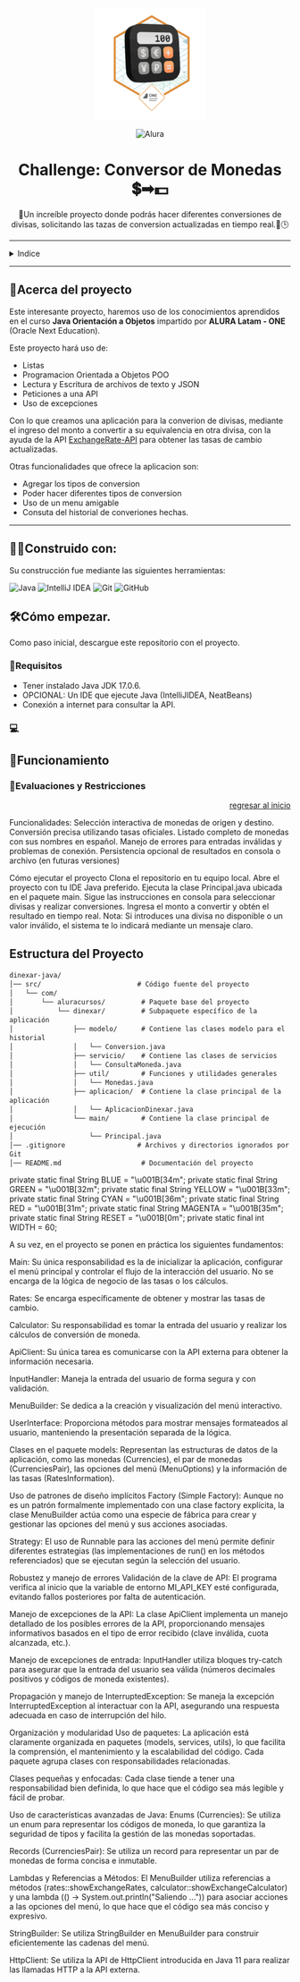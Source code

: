 <a name="readme-top"></a>

<br>
<div align="center">
  <img src="img/Badge-Conversor.png" alt="Logo" width="200">

![Alura]
  <h1>Challenge: Conversor de Monedas 💲➡💵</h1>
  <p>
    🤯Un increíble proyecto donde podrás hacer diferentes conversiones de divisas, solicitando
    las tazas de conversion actualizadas en tiempo real.🔄🕒

  </p>
</div>

---

<details>

  <summary>Indice</summary>

- [🤔Acerca del proyecto](#acerca-del-proyecto)
- [👷‍♂️Construido con:](#️construido-con)
- [🛠Cómo empezar.](#cómo-empezar)
    - [📜Requisitos](#requisitos)
    - [💻](#)
- [🛶Funcionamiento](#funcionamiento)
    - [🚓Evaluaciones y Restricciones](#evaluaciones-y-restricciones)

</details>

---

## 🤔Acerca del proyecto

Este interesante proyecto, haremos uso de los conocimientos aprendidos en el curso
**Java Orientación a Objetos** impartido por **ALURA Latam - ONE** (Oracle Next Education).

Este proyecto hará uso de:
- Listas
- Programacion Orientada a Objetos POO
- Lectura y Escritura de archivos de texto y JSON
- Peticiones a una API
- Uso de excepciones

Con lo que creamos una aplicación para la converion de divisas, mediante el ingreso del
monto a convertir a su equivalencia en otra divisa, con la ayuda de la API [ExchangeRate-API](https://www.exchangerate-api.com/img/hr-logo-2022-ldpi-rc.png)
para obtener las tasas de cambio actualizadas.

Otras funcionalidades que ofrece la aplicacion son:
- Agregar los tipos de conversion
- Poder hacer diferentes tipos de conversion
- Uso de un menu amigable
- Consuta del historial de converiones hechas.

---

## 👷‍♂️Construido con:

Su construcción fue mediante las siguientes herramientas:

![Java]
![IntelliJ IDEA]
![Git]
![GitHub]

## 🛠Cómo empezar.
Como paso inicial, descargue este repositorio con el proyecto.
### 📜Requisitos
- Tener instalado Java JDK 17.0.6. 
- OPCIONAL: Un IDE que ejecute Java (IntelliJIDEA, NeatBeans)
- Conexión a internet para consultar la API.

### 💻

## 🛶Funcionamiento

### 🚓Evaluaciones y Restricciones

<p align="right"><a href="#readme-top">regresar al inicio</a></p>

[Java]:https://img.shields.io/badge/Java-%23ED8B00.svg?logo=openjdk&logoColor=white
[IntelliJ IDEA]:https://img.shields.io/badge/IntelliJIDEA-000000.svg?logo=intellij-idea&logoColor=white
[Git]:https://img.shields.io/badge/Git-F05032?logo=git&logoColor=fff

[GitHub]:https://img.shields.io/badge/GitHub-%23121011.svg?logo=github&logoColor=white
[Alura]:https://custom-icon-badges.demolab.com/badge/Alura-001332?logo=alura-white&logoColor=fff

Funcionalidades:
Selección interactiva de monedas de origen y destino.
Conversión precisa utilizando tasas oficiales.
Listado completo de monedas con sus nombres en español.
Manejo de errores para entradas inválidas y problemas de conexión.
Persistencia opcional de resultados en consola o archivo (en futuras versiones)


Cómo ejecutar el proyecto
Clona el repositorio en tu equipo local.
Abre el proyecto con tu IDE Java preferido.
Ejecuta la clase Principal.java ubicada en el paquete main.
Sigue las instrucciones en consola para seleccionar divisas y realizar conversiones.
Ingresa el monto a convertir y obtén el resultado en tiempo real.
Nota: Si introduces una divisa no disponible o un valor inválido, el sistema te lo indicará mediante un mensaje claro.

## **Estructura del Proyecto**
```plaintext
dinexar-java/
│── src/                        # Código fuente del proyecto
│   └── com/
│       └── aluracursos/         # Paquete base del proyecto
│           └── dinexar/         # Subpaquete específico de la aplicación
│               ├── modelo/      # Contiene las clases modelo para el historial
│               │   └── Conversion.java
│               ├── servicio/    # Contiene las clases de servicios
│               │   └── ConsultaMoneda.java
│               ├── util/        # Funciones y utilidades generales
│               │   └── Monedas.java
│               ├── aplicacion/  # Contiene la clase principal de la aplicación
│               │   └── AplicacionDinexar.java
│               └── main/        # Contiene la clase principal de ejecución
│                   └── Principal.java
│── .gitignore                  # Archivos y directorios ignorados por Git
│── README.md                    # Documentación del proyecto
```

private static final String BLUE = "\u001B[34m";
private static final String GREEN = "\u001B[32m";
private static final String YELLOW = "\u001B[33m";
private static final String CYAN = "\u001B[36m";
private static final String RED = "\u001B[31m";
private static final String MAGENTA = "\u001B[35m";
private static final String RESET = "\u001B[0m";
private static final int WIDTH = 60;

A su vez, en el proyecto se ponen en práctica los siguientes fundamentos:


Main: Su única responsabilidad es la de inicializar la aplicación, configurar el menú principal y controlar el flujo de la interacción del usuario. No se encarga de la lógica de negocio de las tasas o los cálculos.

Rates: Se encarga específicamente de obtener y mostrar las tasas de cambio.

Calculator: Su responsabilidad es tomar la entrada del usuario y realizar los cálculos de conversión de moneda.

ApiClient: Su única tarea es comunicarse con la API externa para obtener la información necesaria.

InputHandler: Maneja la entrada del usuario de forma segura y con validación.

MenuBuilder: Se dedica a la creación y visualización del menú interactivo.

UserInterface: Proporciona métodos para mostrar mensajes formateados al usuario, manteniendo la presentación separada de la lógica.

Clases en el paquete models: Representan las estructuras de datos de la aplicación, como las monedas (Currencies), el par de monedas (CurrenciesPair), las opciones del menú (MenuOptions) y la información de las tasas (RatesInformation).

Uso de patrones de diseño implícitos
Factory (Simple Factory): Aunque no es un patrón formalmente implementado con una clase factory explícita, la clase MenuBuilder actúa como una especie de fábrica para crear y gestionar las opciones del menú y sus acciones asociadas.

Strategy: El uso de Runnable para las acciones del menú permite definir diferentes estrategias (las implementaciones de run() en los métodos referenciados) que se ejecutan según la selección del usuario.

Robustez y manejo de errores
Validación de la clave de API: El programa verifica al inicio que la variable de entorno MI_API_KEY esté configurada, evitando fallos posteriores por falta de autenticación.

Manejo de excepciones de la API: La clase ApiClient implementa un manejo detallado de los posibles errores de la API, proporcionando mensajes informativos basados en el tipo de error recibido (clave inválida, cuota alcanzada, etc.).

Manejo de excepciones de entrada: InputHandler utiliza bloques try-catch para asegurar que la entrada del usuario sea válida (números decimales positivos y códigos de moneda existentes).

Propagación y manejo de InterruptedException: Se maneja la excepción InterruptedException al interactuar con la API, asegurando una respuesta adecuada en caso de interrupción del hilo.

Organización y modularidad
Uso de paquetes: La aplicación está claramente organizada en paquetes (models, services, utils), lo que facilita la comprensión, el mantenimiento y la escalabilidad del código. Cada paquete agrupa clases con responsabilidades relacionadas.

Clases pequeñas y enfocadas: Cada clase tiende a tener una responsabilidad bien definida, lo que hace que el código sea más legible y fácil de probar.

Uso de características avanzadas de Java:
Enums (Currencies): Se utiliza un enum para representar los códigos de moneda, lo que garantiza la seguridad de tipos y facilita la gestión de las monedas soportadas.

Records (CurrenciesPair): Se utiliza un record para representar un par de monedas de forma concisa e inmutable.

Lambdas y Referencias a Métodos: El MenuBuilder utiliza referencias a métodos (rates::showExchangeRates, calculator::showExchangeCalculator) y una lambda (() -> System.out.println("Saliendo ...")) para asociar acciones a las opciones del menú, lo que hace que el código sea más conciso y expresivo.

StringBuilder: Se utiliza StringBuilder en MenuBuilder para construir eficientemente las cadenas del menú.

HttpClient: Se utiliza la API de HttpClient introducida en Java 11 para realizar las llamadas HTTP a la API externa.